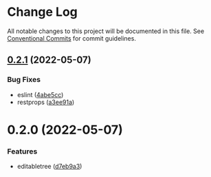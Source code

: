 # Change Log

All notable changes to this project will be documented in this file.
See [Conventional Commits](https://conventionalcommits.org) for commit guidelines.

## [0.2.1](https://git.hcece.com/fe-pkgs/hdec/packages/edit-able-ant-tree/compare/@awaited/edit-able-ant-tree@0.2.0...@awaited/edit-able-ant-tree@0.2.1) (2022-05-07)

### Bug Fixes

- eslint ([4abe5cc](https://git.hcece.com/fe-pkgs/hdec/packages/edit-able-ant-tree/commits/4abe5cc9f4af072942e2be6109f8f67e504664e2))
- restprops ([a3ee91a](https://git.hcece.com/fe-pkgs/hdec/packages/edit-able-ant-tree/commits/a3ee91a5842e933c08f73ce820d0246fc11d340c))

# 0.2.0 (2022-05-07)

### Features

- editabletree ([d7eb9a3](https://git.hcece.com/fe-pkgs/hdec/packages/edit-able-ant-tree/commits/d7eb9a37b7455a443f4e4ebb60116129f8d3bcd1))
